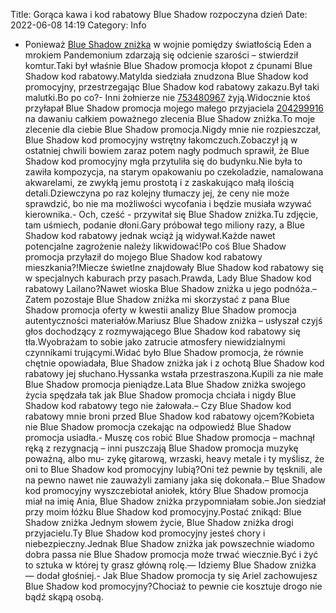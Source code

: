 Title: Gorąca kawa i kod rabatowy Blue Shadow rozpoczyna dzień
Date: 2022-06-08 14:19
Category: Info

- Ponieważ [Blue Shadow zniżka](https://promki.pl/kody-rabatowe/blue-shadow) w wojnie pomiędzy światłością Eden a mrokiem Pandemonium zdarzają się odcienie szarości – stwierdził komtur.Taki był właśnie Blue Shadow promocja kłopot z ćpunami Blue Shadow kod rabatowy.Matylda siedziała znudzona Blue Shadow kod promocyjny, przestrzegając Blue Shadow kod rabatowy zakazu.Był taki malutki.Bo po co?- Inni żołnierze nie [753480967](https://telinfo.co/pl/numer/753480967/) żyją.Widocznie ktoś przyłapał Blue Shadow promocja mojego małego przyjaciela [204299916](https://telinfo.co/fr/numero/serie/204/29/99/) na dawaniu całkiem poważnego zlecenia Blue Shadow zniżka.To moje zlecenie dla ciebie Blue Shadow promocja.Nigdy mnie nie rozpieszczał, Blue Shadow kod promocyjny wstrętny łakomczuch.Zobaczył ją w ostatniej chwili bowiem zaraz potem nagły podmuch sprawił, że Blue Shadow kod promocyjny mgła przytuliła się do budynku.Nie była to zawiła kompozycja, na starym opakowaniu po czekoladzie, namalowana akwarelami, ze zwykłą jemu prostotą i z zaskakująco małą ilością detali.Dziewczyna po raz kolejny tłumaczy jej, że ceny nie może sprawdzić, bo nie ma możliwości wycofania i będzie musiała wzywać kierownika.- Och, cześć - przywitał się Blue Shadow zniżka.Tu zdjęcie, tam uśmiech, podanie dłoni.Gary próbował tego miliony razy, a Blue Shadow kod rabatowy jednak wciąż ją widywał.Każde nawet potencjalne zagrożenie należy likwidować!Po coś Blue Shadow promocja przyłaził do mojego Blue Shadow kod rabatowy mieszkania?!Miecze świetlne znajdowały Blue Shadow kod rabatowy się w specjalnych kaburach przy pasach.Prawda, Lady Blue Shadow kod rabatowy Lailano?Nawet wioska Blue Shadow zniżka u jego podnóża.– Zatem pozostaje Blue Shadow zniżka mi skorzystać z pana Blue Shadow promocja oferty w kwestii analizy Blue Shadow promocja autentyczności materiałów.Mariusz Blue Shadow zniżka – usłyszał czyjś głos dochodzący z rozmywającego Blue Shadow kod rabatowy się tła.Wyobrażam to sobie jako zatrucie atmosfery niewidzialnymi czynnikami trującymi.Widać było Blue Shadow promocja, że równie chętnie opowiadała, Blue Shadow zniżka jak i z ochotą Blue Shadow kod rabatowy jej słuchano.Hyssanka wstała przestraszona.Kupili za nie małe Blue Shadow promocja pieniądze.Lata Blue Shadow zniżka swojego życia spędzała tak jak Blue Shadow promocja chciała i nigdy Blue Shadow kod rabatowy tego nie żałowała.– Czy Blue Shadow kod rabatowy mnie broni przed Blue Shadow kod rabatowy ojcem?Kobieta nie Blue Shadow promocja czekając na odpowiedź Blue Shadow promocja usiadła.- Muszę cos robić Blue Shadow promocja – machnął ręką z rezygnacją – inni puszczają Blue Shadow promocja muzykę poważną, albo mu- zykę gitarową, wrzaski, heavy metale i ty myślisz, że oni to Blue Shadow kod promocyjny lubią?Oni też pewnie by tęsknili, ale na pewno nawet nie zauważyli zamiany jaka się dokonała.– Blue Shadow kod promocyjny wyszczebiotał aniołek, który Blue Shadow promocja miał na imię Ania, Blue Shadow zniżka przypomniałam sobie.Jon siedział przy moim łóżku Blue Shadow kod promocyjny.Postać znikąd: Blue Shadow zniżka Jednym słowem życie, Blue Shadow zniżka drogi przyjacielu.Ty Blue Shadow kod promocyjny jesteś chory i niebezpieczny.Jednak Blue Shadow zniżka jak powszechnie wiadomo dobra passa nie Blue Shadow promocja może trwać wiecznie.Być i żyć to sztuka w której ty grasz główną rolę.— Idziemy Blue Shadow zniżka — dodał głośniej.- Jak Blue Shadow promocja ty się Ariel zachowujesz Blue Shadow kod promocyjny?Chociaż to pewnie cie kosztuje drogo nie bądź skąpą osobą.
